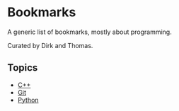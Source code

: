 Bookmarks
=========

A generic list of bookmarks, mostly about programming.

Curated by Dirk and Thomas.

## Topics

- [C++](cpp.md)
- [Git](git.md)
- [Python](python.md)

